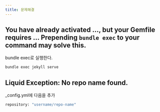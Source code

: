 ```yaml
---
title: 문제해결
---
```


## You have already activated ..., but your Gemfile requires ... Prepending `bundle exec` to your command may solve this.

bundle exec로 실행한다.

```bash
bundle exec jekyll serve
```

## Liquid Exception: No repo name found.

_config.yml에 다음을 추가

```bash
repository: "username/repo-name"
```
